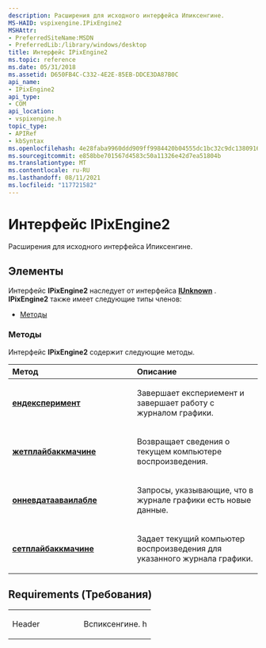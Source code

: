 ```yaml
---
description: Расширения для исходного интерфейса Ипиксенгине.
MS-HAID: vspixengine.IPixEngine2
MSHAttr:
- PreferredSiteName:MSDN
- PreferredLib:/library/windows/desktop
title: Интерфейс IPixEngine2
ms.topic: reference
ms.date: 05/31/2018
ms.assetid: D650FB4C-C332-4E2E-85EB-DDCE3DA87B0C
api_name:
- IPixEngine2
api_type:
- COM
api_location:
- vspixengine.h
topic_type:
- APIRef
- kbSyntax
ms.openlocfilehash: 4e28faba9960ddd909ff9984420b04555dc1bc32c9dc1380916c4ecb6a13c63e
ms.sourcegitcommit: e858bbe701567d4583c50a11326e42d7ea51804b
ms.translationtype: MT
ms.contentlocale: ru-RU
ms.lasthandoff: 08/11/2021
ms.locfileid: "117721582"
---
```

# <a name="span-idvspixengineipixengine2spanipixengine2-interface"></a><span id="vspixengine.ipixengine2"></span>Интерфейс IPixEngine2

Расширения для исходного интерфейса Ипиксенгине.

## <a name="members"></a>Элементы

Интерфейс **IPixEngine2** наследует от интерфейса [**IUnknown**](/windows/desktop/api/unknwn/nn-unknwn-iunknown) . **IPixEngine2** также имеет следующие типы членов:

-   [Методы](#methods)

### <a name="span-idmethodsspanmethods"></a><span id="methods"></span>Методы

Интерфейс **IPixEngine2** содержит следующие методы.

<table><colgroup><col style="width: 50%" /><col style="width: 50%" /></colgroup><thead><tr class="header"><th style="text-align: left;">Метод</th><th style="text-align: left;">Описание</th></tr></thead><tbody><tr class="odd"><td style="text-align: left;"><a href="/windows/desktop/direct3dtools/ipixengine2-endexperiment-bstr-ifileiocallback-ptr"><strong>ендексперимент</strong></a></td><td style="text-align: left;"><p>Завершает експериемент и завершает работу с журналом графики.</p></td></tr><tr class="even"><td style="text-align: left;"><a href="/windows/desktop/direct3dtools/ipixengine2-getplaybackmachine-bstr-bool-ptr-bstr-ptr"><strong>жетплайбаккмачине</strong></a></td><td style="text-align: left;"><p>Возвращает сведения о текущем компьютере воспроизведения.</p></td></tr><tr class="odd"><td style="text-align: left;"><a href="/windows/desktop/direct3dtools/ipixengine2-onnewdataavailable-bool-bool-int64-int64-int32-byte-arr"><strong>онневдатааваилабле</strong></a></td><td style="text-align: left;"><p>Запросы, указывающие, что в журнале графики есть новые данные.</p></td></tr><tr class="even"><td style="text-align: left;"><a href="/windows/desktop/direct3dtools/ipixengine2-setplaybackmachine-bstr-bool-bstr"><strong>сетплайбаккмачине</strong></a></td><td style="text-align: left;"><p>Задает текущий компьютер воспроизведения для указанного журнала графики.</p></td></tr></tbody></table>

 

## <a name="requirements"></a>Requirements (Требования)

<table><colgroup><col style="width: 50%" /><col style="width: 50%" /></colgroup><tbody><tr class="odd"><td><p>Header</p></td><td>Вспиксенгине. h</td></tr></tbody></table>

 

 
